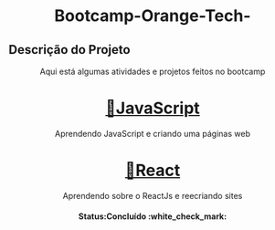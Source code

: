 
<h1 align="center">Bootcamp-Orange-Tech-</h1>

## Descrição do Projeto
<p align="center">Aqui está algumas atividades e projetos feitos no bootcamp</p>

<h1 align="center">
    <a href="https://pt-br.reactjs.org/">🔗JavaScript</a>
</h1>
<p align="center">Aprendendo JavaScript e criando uma páginas web</p>

<h1 align="center">
    <a href="https://pt-br.reactjs.org/">🔗React</a>
</h1>
<p align="center">Aprendendo sobre o ReactJs e reecriando sites</p>

<h4 align="center"> 
	Status:Concluído :white_check_mark:
</h4>
